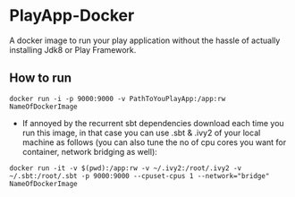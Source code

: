 # PlayApp-Docker
A docker image to run your play application without the hassle of actually installing Jdk8 or Play Framework. 

## How to run
 `docker run -i -p 9000:9000 -v PathToYouPlayApp:/app:rw NameOfDockerImage`
 
  - If annoyed by the recurrent sbt dependencies download each time you run this image, in that case you can use .sbt & .ivy2 of your local machine as follows (you can also tune the no of cpu cores you want for container, network bridging as well):
  
  `docker run -it -v $(pwd):/app:rw -v ~/.ivy2:/root/.ivy2 -v ~/.sbt:/root/.sbt -p 9000:9000 --cpuset-cpus 1 --network="bridge" NameOfDockerImage` 

